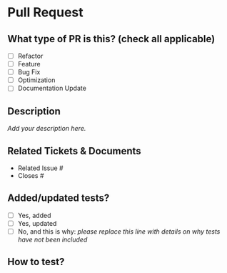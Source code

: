 # Pull Request

## What type of PR is this? (check all applicable)

- [ ] Refactor
- [ ] Feature
- [ ] Bug Fix
- [ ] Optimization
- [ ] Documentation Update

## Description

_Add your description here._

## Related Tickets & Documents

- Related Issue #
- Closes #

## Added/updated tests?

- [ ] Yes, added
- [ ] Yes, updated
- [ ] No, and this is why: _please replace this line with details on why tests have not been included_

## How to test?

<!-- 
1. Clone repo
2. Run `npm install`
3. Run `npm test` for tests
4. Setup root .env
5. Run `docker compose up -d`
6. Run `curl localhost:3000/CHANGE_ME` to see JSON response 
-->
